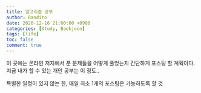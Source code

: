 ```yaml
---
title: 알고리즘 공부
author: Bandito
date: 2020-12-16 21:00:00 +0900
categories: [Study, Baekjoon]
tags: [life]
toc: false
comment: true
---
```


이 곳에는 온라인 저지에서 푼 문제들을 어떻게 풀었는지 간단하게 포스팅 할 계획이다.
지금 내가 할 수 있는 개인 공부는 이 정도..

특별한 일정이 있지 않는 한, 매일 최소 1개의 포스팅은 가능하도록 할 것
